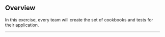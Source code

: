 ## Overview

In this exercise, every team will create the set of cookbooks and tests for their application.

---
